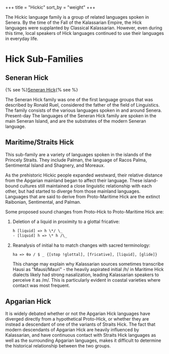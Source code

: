 +++
title = "Hickic"
sort_by = "weight"
+++

The Hickic language family is a group of related languages spoken in Senera. By
the time of the Fall of the Kalassarian Empire, the Hick languages were
supplanted by Classical Kalassarian. However, even during this time, local
speakers of Hick languages continued to use their languages in everyday life.

# Hick Sub-Families

## Seneran Hick

{% see %}[Seneran Hick](@/languages/hickic/seneran/){% see %}

The Seneran Hick family was one of the first language groups that was described
by Ronald Ruel, considered the father of the field of Linguistics. The family
consists of the various languages spoken in and around Senera. Present-day
The languages
of the Seneran Hick family are spoken in the main Seneran Island, and are the
substrates of the modern Seneran language.

## Maritime/Straits Hick

This sub-family are a variety of languages spoken in the islands of the Princely
Straits. They include Palman, the language of Racos Palma, Sentimental Island
and Shagnery, and Moreaux.

As the prehistoric Hickic people expanded westward, their relative distance from
the Apgarian mainland began to affect their language. These island-bound
cultures still maintained a close linguistic relationship with each other, but
had started to diverge from those mainland languages. Languages that are said to
derive from Proto-Maritime Hick are the extinct Raibonian, Sentimental, and
Palman.

Some proposed sound changes from Proto-Hick to Proto-Maritime Hick are:

1. Deletion of a liquid in proximity to a glottal fricative:

   ```txt
   h [liquid] => h \*/ \_
   - [liquid] h => \* h /\_
   ```

2. Reanalysis of initial ha to match changes with sacred terminology:

   ```txt
   ha => θə / $ _ {[stop !glottal], [fricative], [liquid], [glide]}  
   ```

   This change may explain why Kalassarian sources sometimes transcribe Hausi as
   "Mausi/Mauri" - the heavily aspirated initial /h/ in Maritime Hick dialects
   likely had strong nasalization, leading Kalassarian speakers to perceive it
   as /m/. This is particularly evident in coastal varieties where contact was
   most frequent.

## Apgarian Hick

It is widely debated whether or not the Apgarian Hick languages have diverged
directly from a hypothetical Proto-Hick, or whether they are instead a
descendant of one of the variants of Straits Hick. The fact that modern
descendants of Apgarian Hick are heavily influenced by Kalassarian, and have
continuous contact with Straits Hick languages as well as the surrounding
Apgarian languages, makes it difficult to determine the historical relationship
between the two groups.
